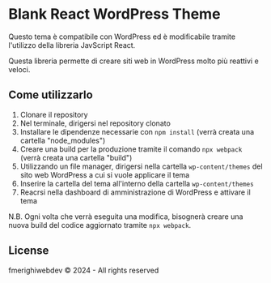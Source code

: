 # Blank React WordPress Theme

Questo tema è compatibile con WordPress ed è modificabile tramite l'utilizzo della libreria JavScript React.

Questa libreria permette di creare siti web in WordPress molto più reattivi e veloci. 

## Come utilizzarlo

1. Clonare il repository
2. Nel terminale, dirigersi nel repository clonato  
3. Installare le dipendenze necessarie con `npm install` (verrà creata una cartella "node_modules")
4. Creare una build per la produzione tramite il comando `npx webpack` (verrà creata una cartella "build")
5. Utilizzando un file manager, dirigersi nella cartella `wp-content/themes` del sito web WordPress a cui si vuole applicare il tema
6. Inserire la cartella del tema all'interno della cartella `wp-content/themes`
7. Reacrsi nella dashboard di amministrazione di WordPress e attivare il tema

N.B. Ogni volta che verrà eseguita una modifica, bisognerà creare una nuova build del codice aggiornato tramite `npx webpack`.

## License

fmerighiwebdev © 2024 - All rights reserved